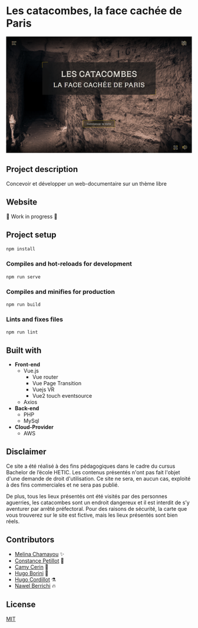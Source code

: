 # Les catacombes, la face cachée de Paris

<img src="screenshot.png" alt="capture ecran du site kta-webdocu">

## Project description

Concevoir et développer un web-documentaire sur un thème libre

## Website

:construction: Work in progress :construction:

## Project setup

```
npm install
```

### Compiles and hot-reloads for development

```
npm run serve
```

### Compiles and minifies for production

```
npm run build
```

### Lints and fixes files

```
npm run lint
```

## Built with

- **Front-end**
  - Vue.js
    - Vue router
    - Vue Page Transition
    - Vuejs VR
    - Vue2 touch eventsource
  - Axios
- **Back-end**
  - PHP
  - MySql
- **Cloud-Provider**
  - AWS

## Disclaimer

Ce site a été réalisé à des fins pédagogiques dans le cadre du cursus Bachelor de l’école HETIC. Les contenus présentés n'ont pas fait l'objet d'une demande de droit d'utilisation. Ce site ne sera, en aucun cas, exploité à des fins commerciales et ne sera pas publié.

De plus, tous les lieux présentés ont été visités par des personnes aguerries, les catacombes sont un endroit dangereux et il est interdit de s’y aventurer par arrêté préfectoral. Pour des raisons de sécurité, la carte que vous trouverez sur le site est fictive, mais les lieux présentés sont bien réels.

## Contributors

- [Melina Chamayou](https://github.com/Klochette) :sparkles:
- [Constance Petillot](https://github.com/cpetillot) :pencil:
- [Camy Cerin](https://github.com/CamyCerin) :art:
- [Hugo Borini](https://github.com/hugoborini) :penguin:
- [Hugo Cordillot](https://github.com/Hgo0123) :alembic:
- [Nawel Berrichi](https://github.com/berrichinawel) :fire:

## License

[MIT](https://choosealicense.com/licenses/mit/)
